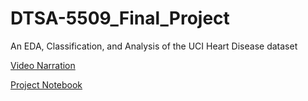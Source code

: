 # DTSA-5509_Final_Project
An EDA, Classification, and Analysis of the UCI Heart Disease dataset

[Video Narration](https://github.com/wahargis/DTSA-5509_Final_Project/raw/main/DTSA_5509-Screen_Record_Narration_Project_Summary_Compressed_h264.mp4?download=)

[Project Notebook](https://github.com/wahargis/DTSA-5509_Final_Project/blob/main/DTSA_5509-Supervised_Learning_Final_Project-UCI_Heart_Disease_Classifier-v2-no_cuML.ipynb)
